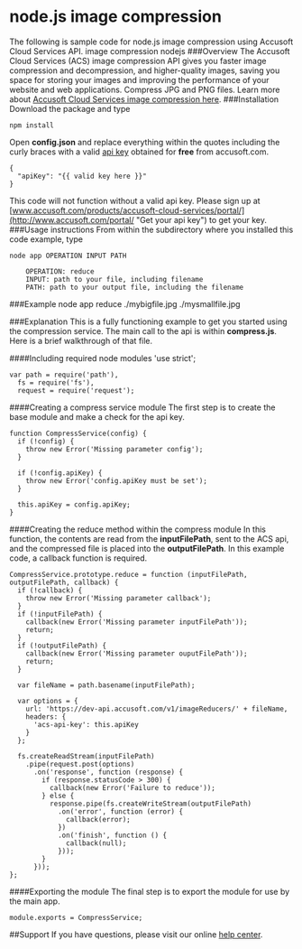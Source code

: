 # node.js image compression
The following is sample code for node.js image compression using Accusoft Cloud Services API.  image compression nodejs
###Overview
The Accusoft Cloud Services (ACS) image compression API gives you faster image compression and decompression, and higher-quality images, saving you space for storing your images and improving the performance of your website and web applications. Compress JPG and PNG files. Learn more about [Accusoft Cloud Services image compression here](https://www.accusoft.com/products/accusoft-cloud-services/acs-compression/).
###Installation
Download the package and type 

	npm install
Open **config.json** and replace everything within the quotes including the curly braces with a valid [api key](http://www.accusoft.com/portal/ "Get your api key") obtained for **free** from accusoft.com.

	{
	  "apiKey": "{{ valid key here }}"
	}

This code will not function without a valid api key. Please sign up at [www.accusoft.com/products/accusoft-cloud-services/portal/](http://www.accusoft.com/portal/ "Get your api key") to get your key.
###Usage instructions
From within the subdirectory where you installed this code example, type

	node app OPERATION INPUT PATH
	
		OPERATION: reduce
		INPUT: path to your file, including filename
		PATH: path to your output file, including the filename

###Example
	node app reduce ./mybigfile.jpg ./mysmallfile.jpg

###Explanation
This is a fully functioning example to get you started using the compression service. The main call to the api is within **compress.js**. Here is a brief walkthrough of that file.


####Including required node modules
	'use strict';
	
	var path = require('path'),
	  fs = require('fs'),
	  request = require('request');

####Creating a compress service module
The first step is to create the base module and make a check for the api key.

	function CompressService(config) {
	  if (!config) {
	    throw new Error('Missing parameter config');
	  }
	
	  if (!config.apiKey) {
	    throw new Error('config.apiKey must be set');
	  }
	
	  this.apiKey = config.apiKey;
	}

####Creating the reduce method within the compress module
In this function, the contents are read from the **inputFilePath**, sent to the ACS api, and the compressed file is placed into the **outputFilePath**. In this example code, a callback function is required.

	CompressService.prototype.reduce = function (inputFilePath, outputFilePath, callback) {
	  if (!callback) {
	    throw new Error('Missing parameter callback');
	  }
	  if (!inputFilePath) {
	    callback(new Error('Missing parameter inputFilePath'));
	    return;
	  }
	  if (!outputFilePath) {
	    callback(new Error('Missing parameter ouputFilePath'));
	    return;
	  }
	
	  var fileName = path.basename(inputFilePath);
	
	  var options = {
	    url: 'https://dev-api.accusoft.com/v1/imageReducers/' + fileName,
	    headers: {
	      'acs-api-key': this.apiKey
	    }
	  };
	
	  fs.createReadStream(inputFilePath)
	    .pipe(request.post(options)
	      .on('response', function (response) {
	        if (response.statusCode > 300) {
	          callback(new Error('Failure to reduce'));
	        } else {
	          response.pipe(fs.createWriteStream(outputFilePath)
	            .on('error', function (error) {
	              callback(error);
	            })
	            .on('finish', function () {
	              callback(null);
	            }));
	        }
	      }));
	};
	
####Exporting the module
The final step is to export the module for use by the main app.

	module.exports = CompressService;

##Support
If you have questions, please visit our online [help center](https://accusofthelp.zendesk.com/hc/en-us).
